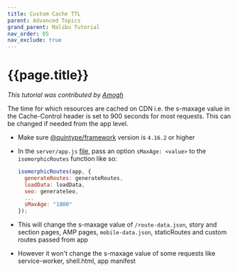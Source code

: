 ```yaml
---
title: Custom Cache TTL
parent: Advanced Topics
grand_parent: Malibu Tutorial
nav_order: 05
nav_exclude: true
---
```


# {{page.title}}

_This tutorial was contributed by [Amogh](https://github.com/ags1773)_

The time for which resources are cached on CDN i.e. the s-maxage value in the Cache-Control header is set to 900 seconds for most requests. This can be changed if needed from the app level.

- Make sure [@quintype/framework](https://www.npmjs.com/package/@quintype/framework) version is `4.16.2` or higher

- In the `server/app.js` [file](https://github.com/quintype/malibu/blob/master/app/server/app.js), pass an option `sMaxAge: <value>` to the `isomorphicRoutes` function like so:

  ```js
  isomorphicRoutes(app, {
    generateRoutes: generateRoutes,
    loadData: loadData,
    seo: generateSeo,
    ...
    sMaxAge: "1800"
  });
  ```

- This will change the s-maxage value of `/route-data.json`, story and section pages, AMP pages, `mobile-data.json`, staticRoutes and custom routes passed from app

- However it won't change the s-maxage value of some requests like service-worker, shell.html, app manifest
